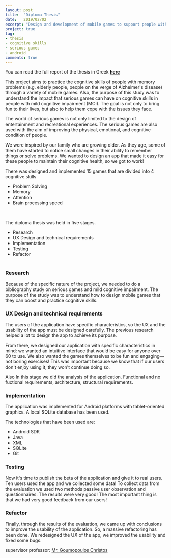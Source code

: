 ```yaml
---
layout: post
title:  "Diploma Thesis"
date:   2019/02/02
excerpt: "Design and development of mobile games to support people with memory problems"
project: true
tag:
- thesis
- cognitive skills
- serious games
- android
comments: true
---
```


You can read the full report of the thesis in Greek  **[here](https://drive.google.com/file/d/1pqMQRbw9K097PA07t6QHAkgKIJYU_Ji2/view?usp=sharing)**

This project aims to practice the cognitive skills of people with memory problems (e.g. elderly people, people on the verge of Alzheimer's disease) through a variety of mobile games.
Also, the purpose of this study was to understand the impact that serious games can have on cognitive skills in people with mild cognitive impairment (MCI). The goal is not only to bring fun to their lives, but also to help them cope with the issues they face.

The world of serious games is not only limited to the design of entertainment and recreational experiences. The serious games are also used with the aim of improving the physical, emotional, and cognitive condition of people.

We were inspired by our family who are growing older. As they age, some of them have started to notice small changes in their ability to remember things or solve problems. We wanted to design an app that made it easy for these people to maintain their cognitive health, so we got to work!

There was designed and implemented 15 games that are divided into 4 cognitive skills 

   * Problem Solving 
   * Memory 
   * Attention 
   * Brain processing speed 

<br>

The diploma thesis was held in five stages.

   * Research 
   * UX Design and technical requirements 
   * Implementation 
   * Testing 
   * Refactor 
<br><br>
### Research 

Because of the specific nature of the project, we needed to do a bibliography study on serious games and mild cognitive impairment. 
The purpose of the study was to understand how to design mobile games that they can boost and practice cognitive skills.

### UX Design and technical requirements 

The users of the application have specific characteristics, so the UX and the usability of the app must be designed carefully. The previous research helped a lot to design the app to achieve its purpose.

From there, we designed our application with specific characteristics in mind: we wanted an intuitive interface that would be easy for anyone over 60 to use. We also wanted the games themselves to be fun and engaging—not boring exercises! This was important because we know that if our users don't enjoy using it, they won't continue doing so.
 
Also  In this stage we did the analysis of the application. Functional and no fuctional requirements,  architecture, structural requirements.


### Implementation 

The application was implemented for Android platforms with tablet-oriented graphics.
A local SQLite database has been used.

The technologies that have been used are:

   * Android SDK
   * Java
   * XML
   * SQLite
   * Git


### Testing

Now it's time to publish the beta of the application and give it to real users.
Ten users used the app and we collected some data!
To collect data from the evaluation we used two methods passive user observation and questionnaires.
The results were very good! The most important thing is that we had very good feedback from our users! 

### Refactor

Finally, through the results of the evaluation, we came up with conclusions to improve the usability of the application.
So, a massive refactoring has been done.
We redesigned the UX of the app, we improved the usability and fixed some bugs.

supervisor professor: [Mr. Goumopoulos Christos](https://scholar.google.gr/citations?user=5C9JHkUAAAAJ)
